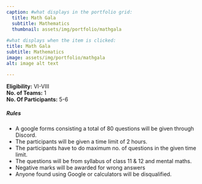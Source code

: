 ```yaml
---
caption: #what displays in the portfolio grid:
  title: Math Gala
  subtitle: Mathematics
  thumbnail: assets/img/portfolio/mathgala
  
#what displays when the item is clicked:
title: Math Gala
subtitle: Mathematics
image: assets/img/portfolio/mathgala
alt: image alt text

---
```

**Eligibility:** VI-VIII\
**No. of Teams:** 1\
**No. Of Participants:** 5-6
 
##### Rules 
- A google forms consisting a total of 80 questions will be given through 
Discord. 
- The participants will be given a time limit of 2 hours. 
- The participants have to do maximum no. of questions in the given time 
limit. 
- The questions will be from syllabus of class 11 & 12 and mental maths. 
- Negative marks will be awarded for wrong answers 
- Anyone found using Google or calculators will be disqualified. 
